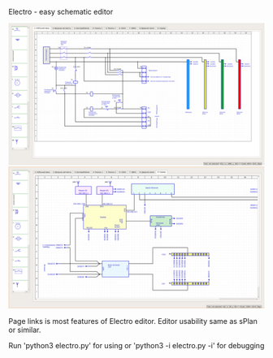 Electro - easy schematic editor

![Screenshot 1](electro_screen1.png?raw=true "Electro editor")
![Screenshot 1](electro_screen2.png?raw=true "Electro editor")

Page links is most features of Electro editor. Editor usability same as sPlan or similar.

Run 'python3 electro.py' for using or 'python3 -i electro.py -i' for debugging


